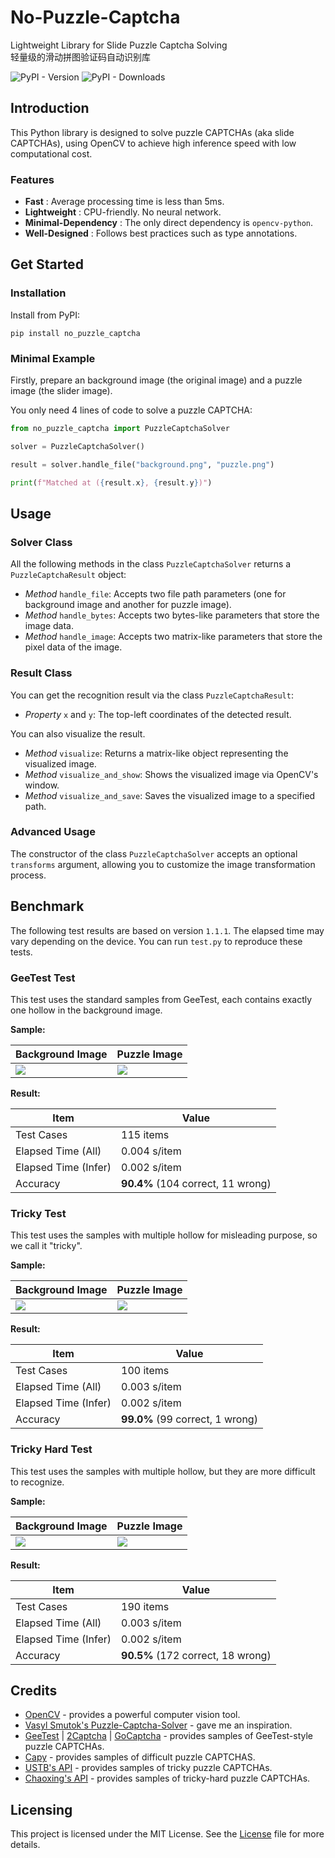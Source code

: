 No-Puzzle-Captcha
==========
Lightweight Library for Slide Puzzle Captcha Solving  
轻量级的滑动拼图验证码自动识别库

![PyPI - Version](https://img.shields.io/pypi/v/no_puzzle_captcha?label=PyPI%20version)
![PyPI - Downloads](https://img.shields.io/pypi/dm/no_puzzle_captcha?label=PyPI%20downloads)

## Introduction

This Python library is designed to solve puzzle CAPTCHAs (aka slide CAPTCHAs), using OpenCV to achieve high inference speed with low computational cost.

### Features

- **Fast** : Average processing time is less than 5ms.
- **Lightweight** : CPU-friendly. No neural network.
- **Minimal-Dependency** : The only direct dependency is `opencv-python`.
- **Well-Designed** : Follows best practices such as type annotations.

## Get Started

### Installation

Install from PyPI:

```pip
pip install no_puzzle_captcha
```

### Minimal Example

Firstly, prepare an background image (the original image) and a puzzle image (the slider image).

You only need 4 lines of code to solve a puzzle CAPTCHA:

```py
from no_puzzle_captcha import PuzzleCaptchaSolver

solver = PuzzleCaptchaSolver()

result = solver.handle_file("background.png", "puzzle.png")

print(f"Matched at ({result.x}, {result.y})")
```

## Usage

### Solver Class

All the following methods in the class `PuzzleCaptchaSolver` returns a `PuzzleCaptchaResult` object:

- *Method* `handle_file`: Accepts two file path parameters (one for background image and another for puzzle image).
- *Method* `handle_bytes`: Accepts two bytes-like parameters that store the image data.
- *Method* `handle_image`: Accepts two matrix-like parameters that store the pixel data of the image.

### Result Class

You can get the recognition result via the class `PuzzleCaptchaResult`:

- *Property* `x` and `y`: The top-left coordinates of the detected result.

You can also visualize the result.

- *Method* `visualize`: Returns a matrix-like object representing the visualized image.
- *Method* `visualize_and_show`: Shows the visualized image via OpenCV's window.
- *Method* `visualize_and_save`: Saves the visualized image to a specified path.

### Advanced Usage

The constructor of the class `PuzzleCaptchaSolver` accepts an optional `transforms` argument, allowing you to customize the image transformation process.

## Benchmark

The following test results are based on version `1.1.1`. The elapsed time may vary depending on the device. You can run `test.py` to reproduce these tests.

### GeeTest Test

This test uses the standard samples from GeeTest, each contains exactly one hollow in the background image.

**Sample:**

| Background Image                      | Puzzle Image                          |
| ------------------------------------- | ------------------------------------- |
| ![](tests/geetest_test/IMG_000_O.png) | ![](tests/geetest_test/IMG_000_P.png) |

**Result:**

| Item                 | Value                             |
| -------------------- | --------------------------------- |
| Test Cases           | 115 items                         |
| Elapsed Time (All)   | 0.004 s/item                      |
| Elapsed Time (Infer) | 0.002 s/item                      |
| Accuracy             | **90.4%** (104 correct, 11 wrong) |

### Tricky Test

This test uses the samples with multiple hollow for misleading purpose, so we call it "tricky".

**Sample:**

| Background Image                     | Puzzle Image                         |
| ------------------------------------ | ------------------------------------ |
| ![](tests/tricky_test/IMG_000_O.png) | ![](tests/tricky_test/IMG_000_P.png) |

**Result:**

| Item                 | Value                           |
| -------------------- | ------------------------------- |
| Test Cases           | 100 items                       |
| Elapsed Time (All)   | 0.003 s/item                    |
| Elapsed Time (Infer) | 0.002 s/item                    |
| Accuracy             | **99.0%** (99 correct, 1 wrong) |

### Tricky Hard Test

This test uses the samples with multiple hollow, but they are more difficult to recognize.

**Sample:**

| Background Image                          | Puzzle Image                              |
| ----------------------------------------- | ----------------------------------------- |
| ![](tests/tricky_hard_test/IMG_000_O.jpg) | ![](tests/tricky_hard_test/IMG_000_P.jpg) |

**Result:**

| Item                 | Value                             |
| -------------------- | --------------------------------- |
| Test Cases           | 190 items                         |
| Elapsed Time (All)   | 0.003 s/item                      |
| Elapsed Time (Infer) | 0.002 s/item                      |
| Accuracy             | **90.5%** (172 correct, 18 wrong) |

## Credits

- [OpenCV](https://opencv.org) - provides a powerful computer vision tool.
- [Vasyl Smutok's Puzzle-Captcha-Solver](https://github.com/vsmutok/Puzzle-Captcha-Solver) - gave me an inspiration.
- [GeeTest](https://www.geetest.com/en/adaptive-captcha-demo) \| [2Captcha](https://2captcha.com/demo/geetest-v4) \| [GoCaptcha](http://gocaptcha.wencodes.com/en/docs/slide-captcha) - provides samples of GeeTest-style puzzle CAPTCHAs.
- [Capy](https://www.capy.me/products/puzzle_captcha) - provides samples of difficult puzzle CAPTCHAS.
- [USTB's API](https://sso.ustb.edu.cn/idp/captcha/getBlockPuzzle) - provides samples of tricky puzzle CAPTCHAs.
- [Chaoxing's API](https://captcha.chaoxing.com/captcha/get/verification/image) - provides samples of tricky-hard puzzle CAPTCHAs.

## Licensing

This project is licensed under the MIT License. See the [License](https://github.com/isHarryh/No-Puzzle-Captcha/blob/main/LICENSE) file for more details.
